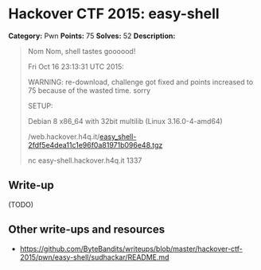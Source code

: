 # Hackover CTF 2015: easy-shell

**Category:** Pwn
**Points:** 75
**Solves:** 52
**Description:**

> Nom Nom, shell tastes goooood!
> 
> Fri Oct 16 23:13:31 UTC 2015:
> 
> WARNING: re-download, challenge got fixed and points increased to 75 because of the wasted time. sorry
> 
> 
> SETUP:
> 
> Debian 8 x86_64 with 32bit multilib (Linux 3.16.0-4-amd64) 
> 
> 
> /web.hackover.h4q.it/[easy_shell-2fdf5e4dea11c1e96f0a81971b096e48.tgz](./easy_shell-2fdf5e4dea11c1e96f0a81971b096e48.tgz)
> 
> 
> nc easy-shell.hackover.h4q.it 1337


## Write-up

(TODO)

## Other write-ups and resources

* <https://github.com/ByteBandits/writeups/blob/master/hackover-ctf-2015/pwn/easy-shell/sudhackar/README.md>
